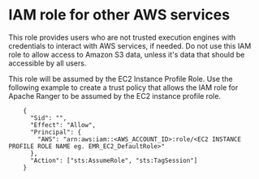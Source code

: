 # IAM role for other AWS services<a name="emr-ranger-iam-other-AWS"></a>

This role provides users who are not trusted execution engines with credentials to interact with AWS services, if needed\. Do not use this IAM role to allow access to Amazon S3 data, unless it's data that should be accessible by all users\.

This role will be assumed by the EC2 Instance Profile Role\. Use the following example to create a trust policy that allows the IAM role for Apache Ranger to be assumed by the EC2 instance profile role\.

```
    {
      "Sid": "",
      "Effect": "Allow",
      "Principal": {
        "AWS": "arn:aws:iam::<AWS_ACCOUNT_ID>:role/<EC2 INSTANCE PROFILE ROLE NAME eg. EMR_EC2_DefaultRole>"
      },
      "Action": ["sts:AssumeRole", "sts:TagSession"]
    }
```